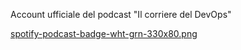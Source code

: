 Account ufficiale del podcast "Il corriere del DevOps"

[spotify-podcast-badge-wht-grn-330x80.png](https://open.spotify.com/show/6Ol87E9XMkrbc6vH8qkyfU)
